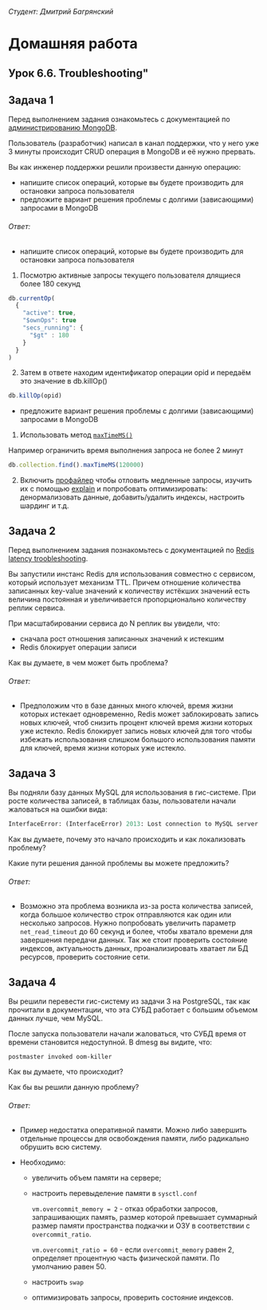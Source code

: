 *Студент: Дмитрий Багрянский*

# Домашняя работа

## Урок 6.6. Troubleshooting"

## Задача 1

Перед выполнением задания ознакомьтесь с документацией по [администрированию MongoDB](https://docs.mongodb.com/manual/administration/).

Пользователь (разработчик) написал в канал поддержки, что у него уже 3 минуты происходит CRUD операция в MongoDB и её
нужно прервать.

Вы как инженер поддержки решили произвести данную операцию:
- напишите список операций, которые вы будете производить для остановки запроса пользователя
- предложите вариант решения проблемы с долгими (зависающими) запросами в MongoDB

###### Ответ:

* напишите список операций, которые вы будете производить для остановки запроса пользователя

1. Посмотрю активные запросы текущего пользователя длящиеся более 180 секунд

```js
db.currentOp(
  {
    "active": true,
    "$ownOps": true
    "secs_running": {
      "$gt" : 180
    }
  }
)
```

2. Затем в ответе находим идентификатор операции opid и передаём это значение в db.killOp()

```js
db.killOp(opid)
```

* предложите вариант решения проблемы с долгими (зависающими) запросами в MongoDB

1. Использовать метод [`maxTimeMS()`](https://docs.mongodb.com/manual/tutorial/terminate-running-operations/#maxtimems)

Например ограничить время выполнения запроса не более 2 минут

```js
db.collection.find().maxTimeMS(120000)
```

2. Включить [профайлер](https://docs.mongodb.com/manual/tutorial/manage-the-database-profiler/) чтобы отловить медленные запросы, изучить их с помощью [explain](https://docs.mongodb.com/manual/reference/explain-results/#executionstats) и попробовать оптимизировать: денормализовать данные, добавить/удалить индексы, настроить шардинг и т.д.

## Задача 2

Перед выполнением задания познакомьтесь с документацией по [Redis latency troobleshooting](https://redis.io/topics/latency).

Вы запустили инстанс Redis для использования совместно с сервисом, который использует механизм TTL.
Причем отношение количества записанных key-value значений к количеству истёкших значений есть величина постоянная и
увеличивается пропорционально количеству реплик сервиса.

При масштабировании сервиса до N реплик вы увидели, что:
- сначала рост отношения записанных значений к истекшим
- Redis блокирует операции записи

Как вы думаете, в чем может быть проблема?

###### Ответ:

* Предположим что в базе данных много ключей, время жизни которых истекает одновременно, Redis может заблокировать запись новых ключей, чтоб снизить процент ключей время жизни которых уже истекло. Redis блокирует запись новых ключей для того чтобы избежать использования слишком большого использования памяти для ключей, время жизни которых уже истекло.

## Задача 3

Вы подняли базу данных MySQL для использования в гис-системе. При росте количества записей, в таблицах базы, пользователи начали жаловаться на ошибки вида:
```python
InterfaceError: (InterfaceError) 2013: Lost connection to MySQL server during query u'SELECT..... '
```

Как вы думаете, почему это начало происходить и как локализовать проблему?

Какие пути решения данной проблемы вы можете предложить?

###### Ответ:

* Возможно эта проблема возникла из-за роста количества записей, когда большое количество строк отправляются как один или несколько запросов. Нужно попробовать увеличить параметр `net_read_timeout` до 60 секунд и более, чтобы хватало времени для завершения передачи данных. Так же стоит проверить состояние индексов, актуальность данных, проанализировать хватает ли БД ресурсов, проверить состояние сети.

## Задача 4

Вы решили перевести гис-систему из задачи 3 на PostgreSQL, так как прочитали в документации, что эта СУБД работает с
большим объемом данных лучше, чем MySQL.

После запуска пользователи начали жаловаться, что СУБД время от времени становится недоступной. В dmesg вы видите, что:

`postmaster invoked oom-killer`

Как вы думаете, что происходит?

Как бы вы решили данную проблему?

###### Ответ:

* Пример недостатка оперативной памяти. Можно либо завершить отдельные процессы для освобождения памяти, либо радикально обрушить всю систему.

* Необходимо:
  * увеличить объем памяти на сервере;
  * настроить перевыделение памяти в `sysctl.conf`

    `vm.overcommit_memory = 2` - отказ обработки запросов, запрашивающих память, размер которой превышает суммарный размер памяти пространства подкачки и ОЗУ в соответствии с `overcommit_ratio`.

    `vm.overcommit_ratio = 60` - если `overcommit_memory` равен 2, определяет процентную часть физической памяти. По умолчанию равен 50.
  * настроить `swap`
  * оптимизировать запросы, проверить состояние индексов.
